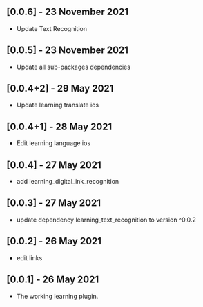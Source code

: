 ## [0.0.6] - 23 November 2021 

* Update Text Recognition

## [0.0.5] - 23 November 2021

* Update all sub-packages dependencies

## [0.0.4+2] - 29 May 2021

* Update learning translate ios

## [0.0.4+1] - 28 May 2021

* Edit learning language ios

## [0.0.4] - 27 May 2021

* add learning_digital_ink_recognition

## [0.0.3] - 27 May 2021

* update dependency learning_text_recognition to version ^0.0.2

## [0.0.2] - 26 May 2021

* edit links

## [0.0.1] - 26 May 2021

* The working learning plugin.
